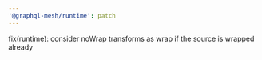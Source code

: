 ```yaml
---
'@graphql-mesh/runtime': patch
---
```


fix(runtime): consider noWrap transforms as wrap if the source is wrapped already
